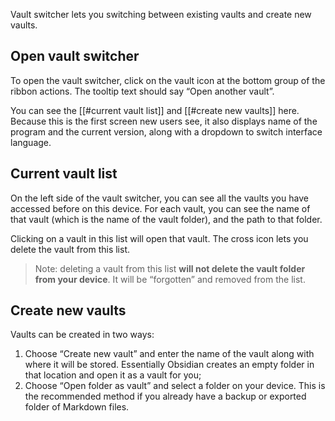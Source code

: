 Vault switcher lets you switching between existing vaults and create new vaults.

## Open vault switcher

To open the vault switcher, click on the vault icon at the bottom group of the ribbon actions. The tooltip text should say “Open another vault”.

You can see the [[#current vault list]] and [[#create new vaults]] here. Because this is the first screen new users see, it also displays name of the program and the current version, along with a dropdown to switch interface language.

## Current vault list

On the left side of the vault switcher, you can see all the vaults you have accessed before on this device. For each vault, you can see the name of that vault (which is the name of the vault folder), and the path to that folder.

Clicking on a vault in this list will open that vault. The cross icon lets you delete the vault from this list.

> Note: deleting a vault from this list **will not delete the vault folder from your device**. It will be “forgotten” and removed from the list.

## Create new vaults

Vaults can be created in two ways:

1. Choose “Create new vault” and enter the name of the vault along with where it will be stored. Essentially Obsidian creates an empty folder in that location and open it as a vault for you;
2. Choose “Open folder as vault” and select a folder on your device. This is the recommended method if you already have a backup or exported folder of Markdown files.

